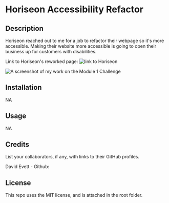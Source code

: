 # Horiseon Accessibility Refactor

## Description

Horiseon reached out to me for a job to refactor their webpage so it's more accessible. Making their website more accessible is going to open their business up for customers with disabilities.

Link to Horiseon's reworked page: ![link to Horiseon](https://horizonbound0.github.io/Horiseon-Accessibility-Refactor-KW/)

![A screenshot of my work on the Module 1 Challenge](<finished site screenshot.PNG>)

## Installation

NA

## Usage

NA

## Credits

List your collaborators, if any, with links to their GitHub profiles.

David Evett - Github: 

## License

This repo uses the MIT license, and is attached in the root folder. 
